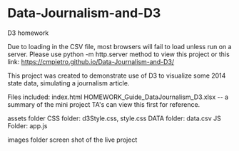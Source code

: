 # Data-Journalism-and-D3
D3 homework

Due to loading in the CSV file, most browsers will fail to load unless run on a server.  Please use python -m http.server method to view this project or this link: https://cmpietro.github.io/Data-Journalism-and-D3/

This project was created to demonstrate use of D3 to visualize some 2014 state data, simulating a journalism article. 

Files included:
index.html 
HOMEWORK_Guide_DataJournalism_D3.xlsx -- a summary of the mini project
  TA's can view this first for reference. 

assets folder
CSS folder: d3Style.css, style.css
DATA folder: data.csv
JS Folder: app.js

images folder
screen shot of the live project

